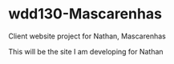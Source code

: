 # wdd130-Mascarenhas
Client website project for Nathan, Mascarenhas

This will be the site I am developing for Nathan